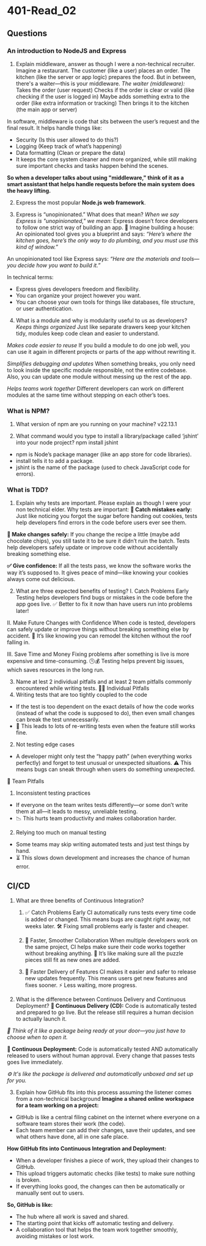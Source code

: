 # 401-Read_02

## Questions

### An introduction to NodeJS and Express

1. Explain middleware, answer as though I were a non-technical recruiter.
Imagine a restaurant.
The customer (like a user) places an order.
The kitchen (like the server or app logic) prepares the food.
But in between, there's a waiter—this is your middleware.
*The waiter (middleware):*
Takes the order (user request)
Checks if the order is clear or valid (like checking if the user is logged in)
Maybe adds something extra to the order (like extra information or tracking)
Then brings it to the kitchen (the main app or server)

In software, middleware is code that sits between the user’s request and the final result. It helps handle things like:

- Security (Is this user allowed to do this?)
- Logging (Keep track of what’s happening)
- Data formatting (Clean or prepare the data)
- It keeps the core system cleaner and more organized, while still making sure important checks and tasks happen behind the scenes.

**So when a developer talks about using "middleware," think of it as a smart assistant that helps handle requests before the main system does the heavy lifting.**

2. Express the most popular **Node.js web framework**.

3. Express is “unopinionated.” What does that mean?
*When we say Express is "unopinionated," we mean:*
Express doesn’t force developers to follow one strict way of building an app.
🧱 Imagine building a house:
An opinionated tool gives you a blueprint and says:
*“Here’s where the kitchen goes, here’s the only way to do plumbing, and you must use this kind of window.”*

An unopinionated tool like Express says:
*“Here are the materials and tools—you decide how you want to build it.”*

In technical terms:

- Express gives developers freedom and flexibility.
- You can organize your project however you want.
- You can choose your own tools for things like databases, file structure, or user authentication.

4. What is a module and why is modularity useful to us as developers?
*Keeps things organized*
 Just like separate drawers keep your kitchen tidy, modules keep code clean and easier to understand.


*Makes code easier to reuse*
 If you build a module to do one job well, you can use it again in different projects or parts of the app without rewriting it.


*Simplifies debugging and updates*
 When something breaks, you only need to look inside the specific module responsible, not the entire codebase.
 Also, you can update one module without messing up the rest of the app.


*Helps teams work together*
 Different developers can work on different modules at the same time without stepping on each other’s toes.

### What is NPM?

1. What version of npm are you running on your machine?
v22.13.1

2. What command would you type to install a library/package called ‘jshint’ into your node project?
npm install jshint
* npm is Node’s package manager (like an app store for code libraries).
* install tells it to add a package.
* jshint is the name of the package (used to check JavaScript code for errors).

### What is TDD?

1. Explain why tests are important. Please explain as though I were your non technical elder.
Why tests are important:
**🛑 Catch mistakes early:**
Just like noticing you forgot the sugar before handing out cookies, tests help developers find errors in the code before users ever see them.

**🔄 Make changes safely:**
If you change the recipe a little (maybe add chocolate chips), you still taste it to be sure it didn’t ruin the batch.
Tests help developers safely update or improve code without accidentally breaking something else.

**✅ Give confidence:**
If all the tests pass, we know the software works the way it’s supposed to.
It gives peace of mind—like knowing your cookies always come out delicious.

2. What are three expected benefits of testing?
I. Catch Problems Early
Testing helps developers find bugs or mistakes in the code before the app goes live.
✅ Better to fix it now than have users run into problems later!

II. Make Future Changes with Confidence
When code is tested, developers can safely update or improve things without breaking something else by accident.
🔧 It’s like knowing you can remodel the kitchen without the roof falling in.

III. Save Time and Money
Fixing problems after something is live is more expensive and time-consuming.
🕒💰 Testing helps prevent big issues, which saves resources in the long run.

3. Name at lest 2 individual pitfalls and at least 2 team pitfalls commonly encountered while writing tests.
🧍‍♂️ Individual Pitfalls
1. Writing tests that are too tightly coupled to the code
- If the test is too dependent on the exact details of how the code works (instead of what the code is supposed to do), then even small changes can break the test unnecessarily.
- 🔄 This leads to lots of re-writing tests even when the feature still works fine.

2. Not testing edge cases
- A developer might only test the “happy path” (when everything works perfectly) and forget to test unusual or unexpected situations.
⚠️ This means bugs can sneak through when users do something unexpected.

👥 Team Pitfalls
1. Inconsistent testing practices
- If everyone on the team writes tests differently—or some don’t write them at all—it leads to messy, unreliable testing.
- 📉 This hurts team productivity and makes collaboration harder.

2. Relying too much on manual testing
- Some teams may skip writing automated tests and just test things by hand.
- ⏳ This slows down development and increases the chance of human error.

## CI/CD

1. What are three benefits of Continuous Integration?
    1. ✅ Catch Problems Early
CI automatically runs tests every time code is added or changed.
This means bugs are caught right away, not weeks later.
🛠️ Fixing small problems early is faster and cheaper.

    2. 🔄 Faster, Smoother Collaboration
When multiple developers work on the same project, CI helps make sure their code works together without breaking anything.
🤝 It’s like making sure all the puzzle pieces still fit as new ones are added.

    3. 🚀 Faster Delivery of Features
CI makes it easier and safer to release new updates frequently.
This means users get new features and fixes sooner.
⚡ Less waiting, more progress.

2. What is the difference between Continuos Delivery and Continuous Deployment?
**🚛 Continuous Delivery (CD):**
Code is automatically tested and prepared to go live.
But the release still requires a human decision to actually launch it.

*🧠 Think of it like a package being ready at your door—you just have to choose when to open it.*

**🚀 Continuous Deployment:**
Code is automatically tested AND automatically released to users without human approval.
Every change that passes tests goes live immediately.

*⚙️ It's like the package is delivered and automatically unboxed and set up for you.*


3. Explain how GitHub fits into this process assuming the listener comes from a non-technical background
**Imagine a shared online workspace for a team working on a project:**
- GitHub is like a central filing cabinet on the internet where everyone on a software team stores their work (the code).
- Each team member can add their changes, save their updates, and see what others have done, all in one safe place.

**How GitHub fits into Continuous Integration and Deployment:**
- When a developer finishes a piece of work, they upload their changes to GitHub.
- This upload triggers automatic checks (like tests) to make sure nothing is broken.
- If everything looks good, the changes can then be automatically or manually sent out to users.

**So, GitHub is like:**
- The hub where all work is saved and shared.
- The starting point that kicks off automatic testing and delivery.
- A collaboration tool that helps the team work together smoothly, avoiding mistakes or lost work.



